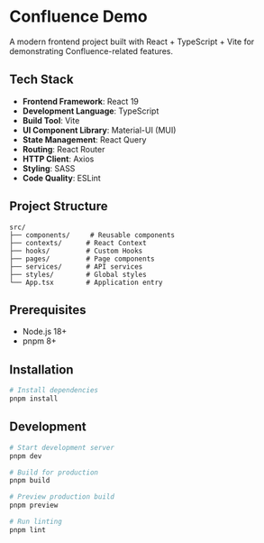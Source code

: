 # Confluence Demo

A modern frontend project built with React + TypeScript + Vite for demonstrating Confluence-related features.

## Tech Stack

- **Frontend Framework**: React 19
- **Development Language**: TypeScript
- **Build Tool**: Vite
- **UI Component Library**: Material-UI (MUI)
- **State Management**: React Query
- **Routing**: React Router
- **HTTP Client**: Axios
- **Styling**: SASS
- **Code Quality**: ESLint

## Project Structure

```
src/
├── components/     # Reusable components
├── contexts/      # React Context
├── hooks/         # Custom Hooks
├── pages/         # Page components
├── services/      # API services
├── styles/        # Global styles
└── App.tsx        # Application entry
```

## Prerequisites

- Node.js 18+
- pnpm 8+

## Installation

```bash
# Install dependencies
pnpm install
```

## Development

```bash
# Start development server
pnpm dev

# Build for production
pnpm build

# Preview production build
pnpm preview

# Run linting
pnpm lint
```
